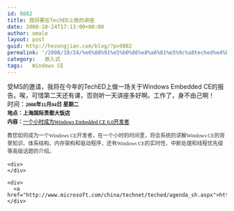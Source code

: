 ```yaml
---
id: 9882
title: 我将要在TechED上做的讲座
date: 2008-10-24T17:13:00+00:00
author: omale
layout: post
guid: http://hezongjian.com/blog/?p=9882
permalink: '/2008/10/24/%e6%88%91%e5%b0%86%e8%a6%81%e5%9c%a8teched%e4%b8%8a%e5%81%9a%e7%9a%84%e8%ae%b2%e5%ba%a7/'
category:   嵌入式  
tags:   Windows CE
---
```

<div>
  受MS的邀请，我将在今年的TechED上做一场关于Windows Embedded CE的报告。唉，可惜第二天还有课，否则听一天讲座多好啊。工作了，身不由己啊！
</div>

<div>
</div>

<div>
  时间：<span class="Apple-style-span" style="font-family: Verdana; font-size: 12px; font-weight: bold; line-height: 20px; -webkit-border-horizontal-spacing: 1px; -webkit-border-vertical-spacing: 1px; ">2008年11月04日 星期二</span>
</div>

<div>
  <span class="Apple-style-span" style="font-family: Verdana; font-size: 12px; font-weight: bold; line-height: 20px; -webkit-border-horizontal-spacing: 1px; -webkit-border-vertical-spacing: 1px;">地点：上海国际贵都大饭店</span>
</div>

<div>
  <span class="Apple-style-span" style="font-family: Verdana; font-size: 12px; font-weight: bold; line-height: 20px; -webkit-border-horizontal-spacing: 1px; -webkit-border-vertical-spacing: 1px;">内容：<span class="Apple-style-span" style="font-weight: normal; "><a href="javascript:winOpen('http://www.teched.com.cn/2008/customer/y/SessionView_pop.asp?SessionID=EMB231');" style="color: rgb(0, 0, 0); text-decoration: underline; ">一个小时成为Windows Embedded CE 6.0开发者</a></span></span>
</div>

<div>
</div>

<div>
</div>

<div>
  <span class="Apple-style-span" style="color: rgb(51, 51, 51); font-family: Verdana; font-size: 12px; line-height: 18px; "></p> 
  
  <div id="catDiv_239" class="catDiv_normal">
    <div class="sessionAbstract">
      教您如何成为一个Windows CE开发者，在一个小时的时间里，将会系统的讲解Windows CE的背景知识、体系结构、内存架构和驱动程序，还有Windows CE的实时性、中断处理和线程优先级等高级话题的介绍。
    </div>
  </div>
  
  <p>
    </span></div> 
    
    <div>
    </div>
    
    <div>
      <a href="http://www.microsoft.com/china/technet/teched/agenda_sh.aspx">http://www.microsoft.com/china/technet/teched/agenda_sh.aspx</a>
    </div>